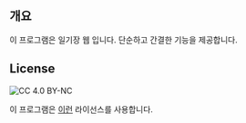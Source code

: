 ## 개요
이 프로그램은 일기장 웹 입니다. 단순하고 간결한 기능을 제공합니다. 

## License
![CC 4.0 BY-NC](https://i.creativecommons.org/l/by-nc/4.0/88x31.png)

이 프로그램은 [이런](https://creativecommons.org/licenses/by-nc/4.0/) 라이선스를 사용합니다.